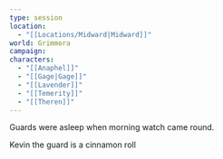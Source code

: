 ```yaml
---
type: session
location:
  - "[[Locations/Midward|Midward]]"
world: Grimmora
campaign: 
characters:
  - "[[Anaphel]]"
  - "[[Gage|Gage]]"
  - "[[Lavender]]"
  - "[[Temerity]]"
  - "[[Theren]]"
---
```

Guards were asleep when morning watch came round. 

Kevin the guard is a cinnamon roll

